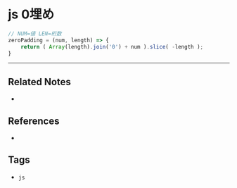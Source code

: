 # js 0埋め
```js
// NUM=値 LEN=桁数
zeroPadding = (num, length) => {
	return ( Array(length).join('0') + num ).slice( -length );
}
```

---
## Related Notes
- 

## References
- 

## Tags
- `js` 